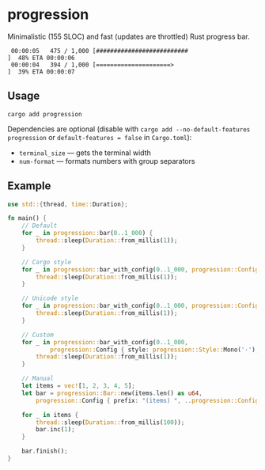 # progression

Minimalistic (155 SLOC) and fast (updates are throttled) Rust progress bar.

```
 00:00:05   475 / 1,000 [##########################                          ]  48% ETA 00:00:06
 00:00:04   394 / 1,000 [=====================>                              ]  39% ETA 00:00:07
```

## Usage

```
cargo add progression
```

Dependencies are optional (disable with `cargo add --no-default-features progression` or `default-features = false` in `Cargo.toml`):

 * `terminal_size` — gets the terminal width
 * `num-format` — formats numbers with group separators

## Example

```rust
use std::{thread, time::Duration};

fn main() {
    // Default
    for _ in progression::bar(0..1_000) {
        thread::sleep(Duration::from_millis(1));
    }

    // Cargo style
    for _ in progression::bar_with_config(0..1_000, progression::Config::cargo()) {
        thread::sleep(Duration::from_millis(1));
    }

    // Unicode style
    for _ in progression::bar_with_config(0..1_000, progression::Config::unicode()) {
        thread::sleep(Duration::from_millis(1));
    }

    // Custom
    for _ in progression::bar_with_config(0..1_000,
            progression::Config { style: progression::Style::Mono('·'), ..Default::default() }) {
        thread::sleep(Duration::from_millis(1));
    }

    // Manual
    let items = vec![1, 2, 3, 4, 5];
    let bar = progression::Bar::new(items.len() as u64,
        progression::Config { prefix: "(items) ", ..progression::Config::cargo() });

    for _ in items {
        thread::sleep(Duration::from_millis(100));
        bar.inc(1);
    }

    bar.finish();
}
```
